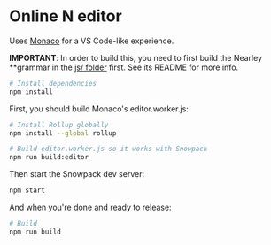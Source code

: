 # Online N editor

Uses [Monaco](https://microsoft.github.io/monaco-editor/) for a VS Code-like
experience.

**IMPORTANT**: In order to build this, you need to first build the Nearley
**grammar in the [js/ folder](../js/) first. See its README for more info.

```sh
# Install dependencies
npm install
```

First, you should build Monaco's editor.worker.js:

```sh
# Install Rollup globally
npm install --global rollup

# Build editor.worker.js so it works with Snowpack
npm run build:editor
```

Then start the Snowpack dev server:

```sh
npm start
```

And when you're done and ready to release:

```sh
# Build
npm run build
```
